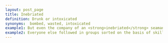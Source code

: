 ```yaml
---
layout: post_page
title: Inebriated
definition: Drunk or intoxicated
synonyms:  bombed, wasted, intoxicated
example1: But even the company of an <strong>inebriated</strong> seaman would prove less infuriating.
example2: Everyone else followed in groups sorted on the basis of skill and level of <strong>inebriation</strong>.
---
```


